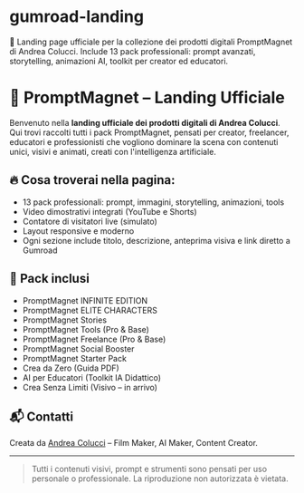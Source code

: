 # gumroad-landing
🎯 Landing page ufficiale per la collezione dei prodotti digitali PromptMagnet di Andrea Colucci. Include 13 pack professionali: prompt avanzati, storytelling, animazioni AI, toolkit per creator ed educatori.
# 🚀 PromptMagnet – Landing Ufficiale

Benvenuto nella **landing ufficiale dei prodotti digitali di Andrea Colucci**.
Qui trovi raccolti tutti i pack PromptMagnet, pensati per creator, freelancer, educatori e professionisti che vogliono dominare la scena con contenuti unici, visivi e animati, creati con l'intelligenza artificiale.

## 🔥 Cosa troverai nella pagina:

- 13 pack professionali: prompt, immagini, storytelling, animazioni, tools
- Video dimostrativi integrati (YouTube e Shorts)
- Contatore di visitatori live (simulato)
- Layout responsive e moderno
- Ogni sezione include titolo, descrizione, anteprima visiva e link diretto a Gumroad

## 🎯 Pack inclusi
- PromptMagnet INFINITE EDITION
- PromptMagnet ELITE CHARACTERS
- PromptMagnet Stories
- PromptMagnet Tools (Pro & Base)
- PromptMagnet Freelance (Pro & Base)
- PromptMagnet Social Booster
- PromptMagnet Starter Pack
- Crea da Zero (Guida PDF)
- AI per Educatori (Toolkit IA Didattico)
- Crea Senza Limiti (Visivo – in arrivo)



## 📬 Contatti
Creata da [Andrea Colucci](https://www.instagram.com/andrecolu_video) – Film Maker, AI Maker, Content Creator.

---

> Tutti i contenuti visivi, prompt e strumenti sono pensati per uso personale o professionale. La riproduzione non autorizzata è vietata.

